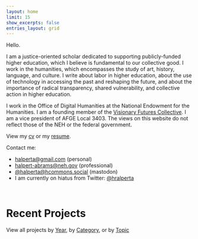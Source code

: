 ```yaml
---
layout: home
limit: 15
show_excerpts: false
entries_layout: grid
---
```


Hello. 

I am a justice-oriented scholar dedicated to supporting publicly-funded higher education, which I believe is fundamental to our collective good. I work in the humanities, which encompasses the study of art, history, language, and culture. I write about labor in higher education, about the use of technology in accessing the past and reshaping the future, and about the importance of radical transparency, shared vulnerability, and collective action in higher education.

I work in the Office of Digital Humanities at the National Endowment for the Humanities. I am a founding member of the [Visionary Futures Collective](https://visionary-futures-collective.github.io/). I am a vice president of AFGE Local 3403. The views on this website do not reflect those of the NEH or the federal government.

View my [cv](/pdf/halperta_cv.pdf) or my [resume](/pdf/halperta_resume.pdf).

Contact me: 
- halperta@gmail.com (personal)
- halpert-abrams@neh.gov (professional)
- <a rel="me" href="https://hcommons.social/@Halperta">@halperta@hcommons.social </a> (mastodon)
- I am currently on hiatus from Twitter: [@hralperta](https://twitter.com/hralperta/) 
<br>

# Recent Projects
View all projects by [Year](/projects/), by [Category](/categories/), or by [Topic](/tags/)
<br>